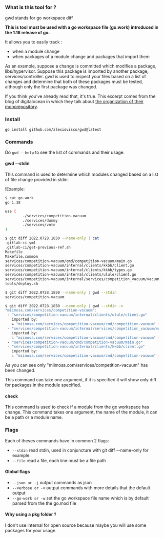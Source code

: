 ### What is this tool for ?

gwd stands for go workspace diff

**This is tool must be used with a go workspace file (go.work) introduced in the 1.18 release of go.**

It allows you to easily track :
- when a module change
- when packages of a module change and packages that import them

As an example, suppose a change is committed which modifies a package, libs/hypervisor. 
Suppose this package is imported by another package, services/controller.
gwd is used to inspect your files based on a list of changes and determine that both of these packages must be tested, although only the first package was changed.

If you think you've already read that, it's true. This excerpt comes from the blog of digitalocean in which they talk about [the organization of their monorepository](https://blog.digitalocean.com/cthulhu-organizing-go-code-in-a-scalable-repo/).

### Install

```
go install github.com/alexisvisco/gwd@latest 
```

### Commands

Do `gwd --help` to see the list of commands and their usage.

#### gwd --stdin 

This command is used to determine which modules changed based on a list of file change provided in stdin.

!Example:
```bash
$ cat go.work                 
go 1.18

use (
        ./services/competition-vacuum
        ./services/dummy
        ./services/vote
)

$ git diff 2022.0728.1850 --name-only | cat
.gitlab-ci.yml
.gitlab-ci/get-previous-ref.sh
Makefile
Makefile.common
services/competition-vacuum/cmd/competition-vacuum/main.go
services/competition-vacuum/internal/clients/kkbb/client.go
services/competition-vacuum/internal/clients/kkbb/types.go
services/competition-vacuum/internal/clients/ulule/client.go
services/competition-vacuum/internal/services/competition_vacuum/vacuum.go
tools/deploy.sh

$ git diff 2022.0728.1850 --name-only | gwd --stdin
services/competition-vacuum

$ git diff 2022.0728.1850 --name-only | gwd --stdin -v
"miimosa.com/services/competition-vacuum":
 - "services/competition-vacuum/internal/clients/ulule/client.go"
   imported by:
   ∟ "miimosa.com/services/competition-vacuum/cmd/competition-vacuum" (1 times) module "miimosa.com/services/competition-vacuum"
 - "services/competition-vacuum/internal/services/competition_vacuum/vacuum.go"
   imported by:
   ∟ "miimosa.com/services/competition-vacuum/cmd/competition-vacuum" (1 times) module "miimosa.com/services/competition-vacuum"
 - "services/competition-vacuum/cmd/competition-vacuum/main.go"
 - "services/competition-vacuum/internal/clients/kkbb/client.go"
   imported by:
   ∟ "miimosa.com/services/competition-vacuum/cmd/competition-vacuum" (1 times) module "miimosa.com/services/competition-vacuum"
```

As you can see only "miimosa.com/services/competition-vacuum" has been changed.

This command can take one argument, if it is specified it will show only diff for packages in the module specified.

#### check

This command is used to check if a module from the go workspace has change.
This command takes one argument, the name of the module, it can be a path or a module name.

### Flags 
Each of theses commands have in common 2 flags:

- `--stdin` read stdin, used in conjuncture with git diff --name-only for example.
- `--file` read a file, each line must be a file path

#### Global flags

- `--json or -j` output commands as json
- `--verbose or -v` output commands with more details that the default output
- `--go-work or -w` set the go workspace file name which is by default parsed from the the go.mod file

 
#### Why using a pkg folder ?

I don't use internal for open source because maybe you will use some packages for your usage.
